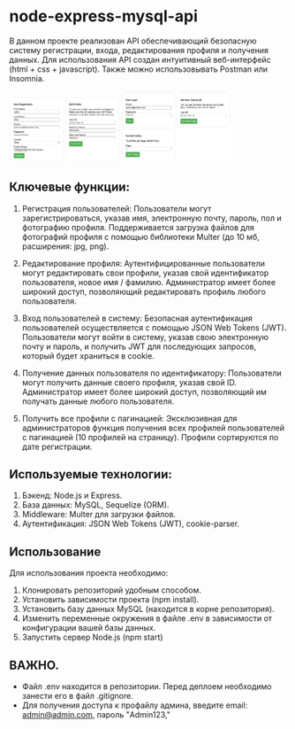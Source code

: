 # node-express-mysql-api

В данном проекте реализован API обеспечивающий безопасную систему регистрации, входа, редактирования профиля и получения данных. Для использования API создан интуитивный веб-интерфейс (html + css + javascript). Также можно использовывать Postman или Insomnia.

<img src="1.png" width="200" >
<img src="2.png" width="200" >

## Ключевые функции:

1. Регистрация пользователей:
   Пользователи могут зарегистрироваться, указав имя, электронную почту, пароль, пол и фотографию профиля.
   Поддерживается загрузка файлов для фотографий профиля с помощью библиотеки Multer (до 10 мб, расширения: jpg, png).

2. Редактирование профиля:
   Аутентифицированные пользователи могут редактировать свои профили, указав свой идентификатор пользователя, новое имя / фамилию.
   Администратор имеет более широкий доступ, позволяющий редактировать профиль любого пользователя.

3. Вход пользователей в систему:
   Безопасная аутентификация пользователей осуществляется с помощью JSON Web Tokens (JWT).
   Пользователи могут войти в систему, указав свою электронную почту и пароль, и получить JWT для последующих запросов, который будет храниться в cookie.

4. Получение данных пользователя по идентификатору:
   Пользователи могут получить данные своего профиля, указав свой ID.
   Администратор имеет более широкий доступ, позволяющий им получать данные любого пользователя.

5. Получить все профили с пагинацией:
   Эксклюзивная для администраторов функция получения всех профилей пользователей с пагинацией (10 профилей на страницу).
   Профили сортируются по дате регистрации.

## Используемые технологии:

1. Бэкенд: Node.js и Express.
2. База данных: MySQL, Sequelize (ORM).
3. Middleware: Multer для загрузки файлов.
4. Аутентификация: JSON Web Tokens (JWT), cookie-parser.

## Использование

Для использования проекта необходимо:

1. Клонировать репозиторий удобным способом.
2. Установить зависимости проекта (npm install).
3. Установить базу данных MySQL (находится в корне репозитория).
4. Изменить переменные окружения в файле .env в зависимости от конфигурации вашей базы данных.
5. Запустить сервер Node.js (npm start)

## ВАЖНО.

- Файл .env находится в репозитории. Перед деплоем необходимо занести его в файл .gitignore.
- Для получения доступа к профайлу админа, введите email: admin@admin.com, пароль "Admin123,"
